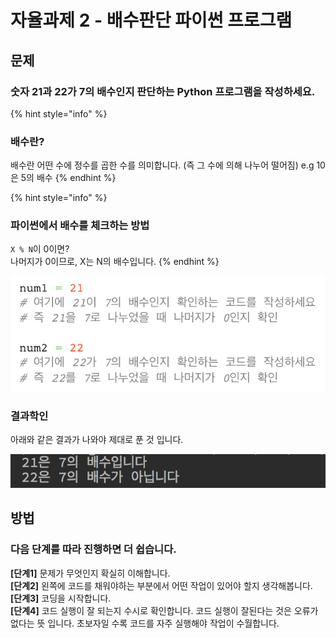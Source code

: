 # 자율과제 2 - 배수판단 파이썬 프로그램

## 문제

### 숫자 21과 22가 7의 배수인지 판단하는 Python 프로그램을 작성하세요.

{% hint style="info" %}
### 배수란?

배수란 어떤 수에 정수를 곱한 수를 의미합니다. \(즉 그 수에 의해 나누어 떨어짐\) e.g 10은 5의 배수
{% endhint %}

{% hint style="info" %}
### 파이썬에서 배수를 체크하는 방법

`X % N`이 0이면?  
나머지가 0이므로, X는 N의 배수입니다.
{% endhint %}

![&#xC774;&#xB807;&#xAC8C; &#xCF54;&#xB4DC;&#xB97C; &#xC791;&#xC131;&#xD574;&#xBCF4;&#xC138;&#xC694;.](../../.gitbook/assets/image-37.png)

### 결과학인

아래와 같은 결과가 나와야 제대로 푼 것 입니다.

![](../../.gitbook/assets/image-154.png)

## 방법

### 다음 단계를 따라 진행하면 더 쉽습니다.

**\[단계1\]** 문제가 무엇인지 확실히 이해합니다.  
**\[단계2\]** 왼쪽에 코드를 채워야하는 부분에서 어떤 작업이 있어야 할지 생각해봅니다.  
**\[단계3\]** 코딩을 시작합니다.  
**\[단계4\]** 코드 실행이 잘 되는지 수시로 확인합니다. 코드 실행이 잘된다는 것은 오류가 없다는 뜻 입니다. 초보자일 수록 코드를 자주 실행해야 작업이 수월합니다.

